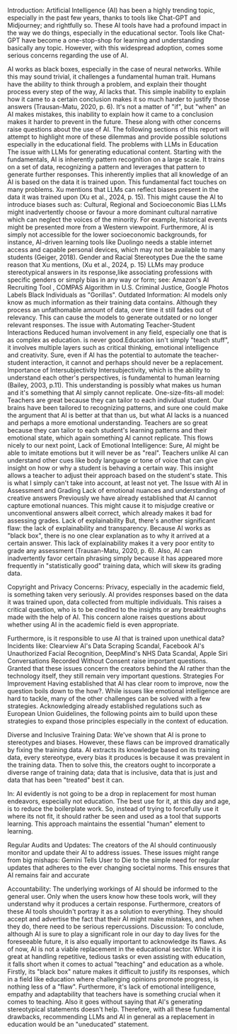 Introduction:
Artificial Intelligence (AI) has been a highly trending topic, especially in the past few years, thanks to tools like Chat-GPT and Midjourney; and rightfully so. These AI tools have had a profound impact in the way we do things, especially in the educational sector. Tools like Chat-GPT have become a one-stop-shop for learning and understanding basically any topic. However, with this widespread adoption, comes some serious concerns regarding the use of AI. 

AI works as black boxes, especially in the case of neural networks. While this may sound trivial, it challenges a fundamental human trait. Humans have the ability to think through a problem, and explain their thought process every step of the way, AI lacks that. This simple inability to explain how it came to a certain conclusion makes it so much harder to justify those answers (Trausan-Matu, 2020, p. 6). It's not a matter of "if", but "when" an AI makes mistakes, this inability to explain how it came to a conclusion makes it harder to prevent in the future. These along with other concerns raise questions about the use of AI. The following sections of this report will attempt to highlight more of these dilemmas and provide possible solutions especially in the educational field.
The problems with LLMs in Education
The issue with LLMs for generating educational content.
Starting with the fundamentals, AI is inherently pattern recognition on a large scale. It trains on a set of data, recognizing a pattern and leverages that pattern to generate further responses. This inherently implies that all knowledge of an AI is based on the data it is trained upon. This fundamental fact touches on many problems. Xu mentions that LLMs can reflect biases present in the data it was trained upon (Xu et al., 2024, p. 15). This might cause the AI to introduce biases such as:
Cultural, Regional and Socioeconomic Bias
LLMs might inadvertently choose or favour a more dominant cultural narrative which can neglect the voices of the minority. For example, historical events might be presented more from a Western viewpoint. Furthermore, AI is simply not accessible for the lower socioeconomic backgrounds, for instance, AI-driven learning tools like Duolingo needs a stable internet access and capable personal devices, which may not be available to many students (Geiger, 2018).
Gender and Racial Stereotypes
Due the the same reason that Xu mentions, (Xu et al., 2024, p. 15) LLMs may produce stereotypical answers in its response,like associating professions with specific genders or simply bias in any way or form; see:  Amazon's AI Recruiting Tool , COMPAS Algorithm in U.S. Criminal Justice, Google Photos Labels Black Individuals as "Gorillas".
Outdated Information:
AI models only know as much information as their training data contains. Although they process an unfathomable amount of data, over time it still fades out of relevancy. This can cause the models to generate outdated or no longer relevant responses.
The issue with Automating Teacher-Student Interactions
Reduced human involvement in any field, especially one that is as complex as education.  is never good.Education isn't simply "teach stuff", it involves multiple layers such as critical thinking, emotional intelligence and creativity. Sure, even if AI has the potential to automate the teacher-student interaction, it cannot and perhaps should never be a replacement.
Importance of Intersubjectivity
Intersubjectivity, which is the ability to understand each other's perspectives, is fundamental to human learning (Bailey, 2003, p.11). This understanding is possibly what makes us human and it's something that AI simply cannot replicate.
One-size-fits-all model:
Teachers are great because they can tailor to each individual student. Our brains have been tailored to recognizing patterns, and sure one could make the argument that AI is better at that than us, but what AI lacks is a nuanced and perhaps a more emotional understanding. Teachers are so great because they can tailor to each student's learning patterns and their emotional state, which again something AI cannot replicate. This flows nicely to our next point,
Lack of Emotional Intelligence:
Sure, AI might be able to imitate emotions but it will never be as "real". Teachers unlike AI can understand other cues like body language or tone of voice that can give insight on how or why a student is behaving a certain way. This insight allows a teacher to adjust their approach based on the student's state. This is what I simply can't take into account, at least not yet.
The Issue with AI in Assessment and Grading
Lack of emotional nuances and understanding of creative answers
Previously we have already established that AI cannot capture emotional nuances. This might cause it to misjudge creative or unconventional answers albeit correct, which already makes it bad for assessing grades.
Lack of explainability
But, there's another significant flaw: the lack of explainability and transparency. Because AI works as "black box", there is no one clear explanation as to why it arrived at a certain answer. This lack of explainability makes it a very poor entity to grade any assessment (Trausan-Matu, 2020, p. 6). Also, AI can inadvertently favor certain phrasing simply because it has appeared more frequently in "statistically good" training data, which will skew its grading data.

Copyright and Privacy Concerns:
Privacy, especially in the academic field, is something taken very seriously. AI provides responses based on the data it was trained upon, data collected from multiple individuals. This raises a critical question, who is to be credited to the insights or any breakthroughs made with the help of AI. This concern alone raises questions about whether using AI in the academic field is even appropriate. 

Furthermore, is it responsible to use AI that is trained upon unethical data? Incidents like: Clearview AI's Data Scraping Scandal, Facebook AI's Unauthorized Facial Recognition, DeepMind's NHS Data Scandal, Apple Siri Conversations Recorded Without Consent raise important questions. Granted that these issues concern the creators behind the AI rather than the technology itself, they still remain very important questions.
Strategies For Improvement
Having established that AI has clear room to improve, now the question boils down to the how?. While issues like emotional intelligence are hard to tackle, many of the other challenges can be solved with a few strategies. Acknowledging already established regulations such as European Union Guidelines, the following points aim to build upon these strategies to expand those principles especially in the context of education.

Diverse and Inclusive Training Data: We've shown that AI is prone to stereotypes and biases. However, these flaws can be improved dramatically by fixing the training data. AI extracts its knowledge based on its training data, every stereotype, every bias it produces is because it was prevalent in the training data. Then to solve this, the creators ought to incorporate a diverse range of training data; data that is inclusive, data that is just and data that has been "treated" best it can.

In: AI evidently is not going to be a drop in replacement for most human endeavors, especially not education. The best use for it, at this day and age, is to reduce the boilerplate work. So, instead of trying to forcefully use it where its not fit, it should rather be seen and used as a tool that supports learning. This approach maintains the essential "human" element to learning.

Regular Audits and Updates: The creators of the AI should continuously monitor and update their AI to address issues. These issues might range from big mishaps: Gemini Tells User to Die to the simple need for regular updates that adheres to the ever changing societal norms. This ensures that AI remains fair and accurate

Accountability: The underlying workings of AI should be informed to the general user. Only when the users know how these tools work, will they understand why it produces a certain response. Furthermore, creators of these AI tools shouldn't portray it as a solution to everything. They should accept and advertise the fact that their AI might make mistakes, and when they do, there need to be serious repercussions.
Discussion:
To conclude, although AI is sure to play a significant role in our day to day lives for the foreseeable future, it is also equally important to acknowledge its flaws. As of now, AI is not a viable replacement in the educational sector. While it is great at handling repetitive, tedious tasks or even assisting with education, it falls short when it comes to actual "teaching" and education as a whole. Firstly, its "black box" nature makes it difficult to justify its responses, which in a field like education where challenging opinions promote progress, is nothing less of a "flaw". Furthermore, it's lack of emotional intelligence, empathy and adaptability that teachers have is something crucial when it comes to teaching. Also it goes without saying that AI's generating stereotypical statements doesn't help. Therefore, with all these fundamental drawbacks, recommending LLMs and AI in general as a replacement in education would be an "uneducated" statement.


